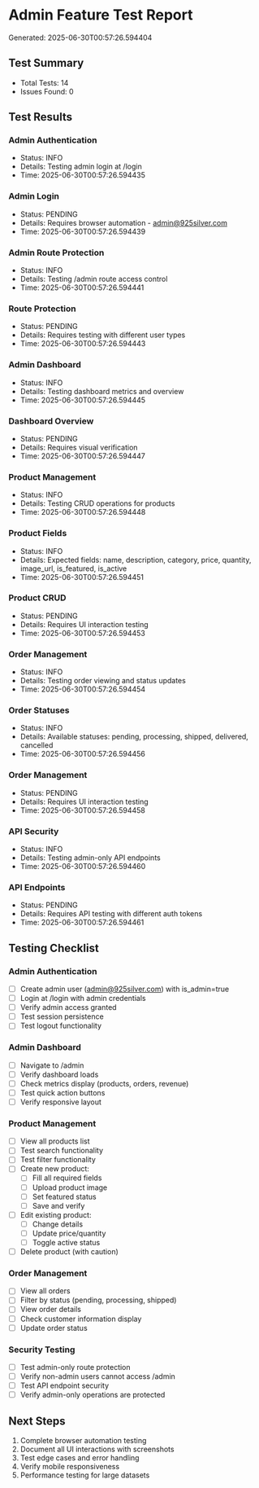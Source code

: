 
# Admin Feature Test Report
Generated: 2025-06-30T00:57:26.594404

## Test Summary
- Total Tests: 14
- Issues Found: 0

## Test Results

### Admin Authentication
- Status: INFO
- Details: Testing admin login at /login
- Time: 2025-06-30T00:57:26.594435

### Admin Login
- Status: PENDING
- Details: Requires browser automation - admin@925silver.com
- Time: 2025-06-30T00:57:26.594439

### Admin Route Protection
- Status: INFO
- Details: Testing /admin route access control
- Time: 2025-06-30T00:57:26.594441

### Route Protection
- Status: PENDING
- Details: Requires testing with different user types
- Time: 2025-06-30T00:57:26.594443

### Admin Dashboard
- Status: INFO
- Details: Testing dashboard metrics and overview
- Time: 2025-06-30T00:57:26.594445

### Dashboard Overview
- Status: PENDING
- Details: Requires visual verification
- Time: 2025-06-30T00:57:26.594447

### Product Management
- Status: INFO
- Details: Testing CRUD operations for products
- Time: 2025-06-30T00:57:26.594448

### Product Fields
- Status: INFO
- Details: Expected fields: name, description, category, price, quantity, image_url, is_featured, is_active
- Time: 2025-06-30T00:57:26.594451

### Product CRUD
- Status: PENDING
- Details: Requires UI interaction testing
- Time: 2025-06-30T00:57:26.594453

### Order Management
- Status: INFO
- Details: Testing order viewing and status updates
- Time: 2025-06-30T00:57:26.594454

### Order Statuses
- Status: INFO
- Details: Available statuses: pending, processing, shipped, delivered, cancelled
- Time: 2025-06-30T00:57:26.594456

### Order Management
- Status: PENDING
- Details: Requires UI interaction testing
- Time: 2025-06-30T00:57:26.594458

### API Security
- Status: INFO
- Details: Testing admin-only API endpoints
- Time: 2025-06-30T00:57:26.594460

### API Endpoints
- Status: PENDING
- Details: Requires API testing with different auth tokens
- Time: 2025-06-30T00:57:26.594461

## Testing Checklist

### Admin Authentication
- [ ] Create admin user (admin@925silver.com) with is_admin=true
- [ ] Login at /login with admin credentials
- [ ] Verify admin access granted
- [ ] Test session persistence
- [ ] Test logout functionality

### Admin Dashboard
- [ ] Navigate to /admin
- [ ] Verify dashboard loads
- [ ] Check metrics display (products, orders, revenue)
- [ ] Test quick action buttons
- [ ] Verify responsive layout

### Product Management
- [ ] View all products list
- [ ] Test search functionality
- [ ] Test filter functionality
- [ ] Create new product:
  - [ ] Fill all required fields
  - [ ] Upload product image
  - [ ] Set featured status
  - [ ] Save and verify
- [ ] Edit existing product:
  - [ ] Change details
  - [ ] Update price/quantity
  - [ ] Toggle active status
- [ ] Delete product (with caution)

### Order Management
- [ ] View all orders
- [ ] Filter by status (pending, processing, shipped)
- [ ] View order details
- [ ] Check customer information display
- [ ] Update order status

### Security Testing
- [ ] Test admin-only route protection
- [ ] Verify non-admin users cannot access /admin
- [ ] Test API endpoint security
- [ ] Verify admin-only operations are protected

## Next Steps
1. Complete browser automation testing
2. Document all UI interactions with screenshots
3. Test edge cases and error handling
4. Verify mobile responsiveness
5. Performance testing for large datasets
